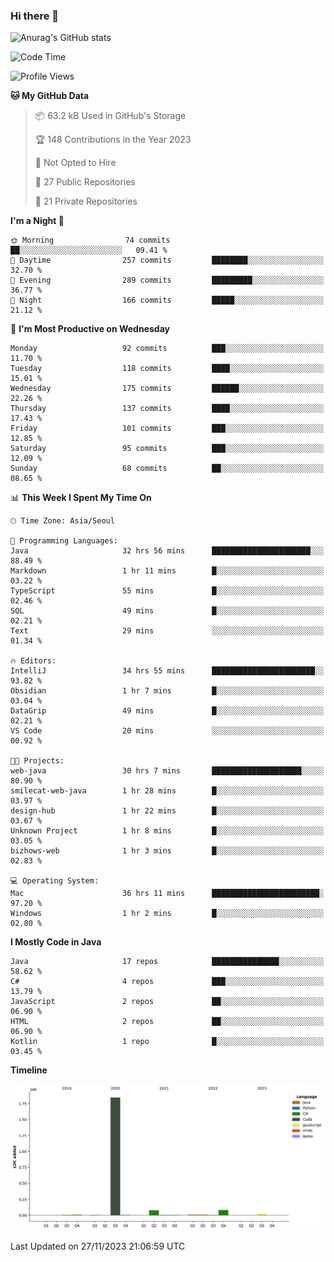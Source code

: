 ### Hi there 👋

![Anurag's GitHub stats](https://github-readme-stats.vercel.app/api?username=pllap&show_icons=true&theme=github_dark)

<!--START_SECTION:waka-->
![Code Time](http://img.shields.io/badge/Code%20Time-576%20hrs-blue)

![Profile Views](http://img.shields.io/badge/Profile%20Views-0-blue)

**🐱 My GitHub Data** 

> 📦 63.2 kB Used in GitHub's Storage 
 > 
> 🏆 148 Contributions in the Year 2023
 > 
> 🚫 Not Opted to Hire
 > 
> 📜 27 Public Repositories 
 > 
> 🔑 21 Private Repositories 
 > 
**I'm a Night 🦉** 

```text
🌞 Morning                74 commits          ██░░░░░░░░░░░░░░░░░░░░░░░   09.41 % 
🌆 Daytime                257 commits         ████████░░░░░░░░░░░░░░░░░   32.70 % 
🌃 Evening                289 commits         █████████░░░░░░░░░░░░░░░░   36.77 % 
🌙 Night                  166 commits         █████░░░░░░░░░░░░░░░░░░░░   21.12 % 
```
📅 **I'm Most Productive on Wednesday** 

```text
Monday                   92 commits          ███░░░░░░░░░░░░░░░░░░░░░░   11.70 % 
Tuesday                  118 commits         ████░░░░░░░░░░░░░░░░░░░░░   15.01 % 
Wednesday                175 commits         ██████░░░░░░░░░░░░░░░░░░░   22.26 % 
Thursday                 137 commits         ████░░░░░░░░░░░░░░░░░░░░░   17.43 % 
Friday                   101 commits         ███░░░░░░░░░░░░░░░░░░░░░░   12.85 % 
Saturday                 95 commits          ███░░░░░░░░░░░░░░░░░░░░░░   12.09 % 
Sunday                   68 commits          ██░░░░░░░░░░░░░░░░░░░░░░░   08.65 % 
```


📊 **This Week I Spent My Time On** 

```text
🕑︎ Time Zone: Asia/Seoul

💬 Programming Languages: 
Java                     32 hrs 56 mins      ██████████████████████░░░   88.49 % 
Markdown                 1 hr 11 mins        █░░░░░░░░░░░░░░░░░░░░░░░░   03.22 % 
TypeScript               55 mins             █░░░░░░░░░░░░░░░░░░░░░░░░   02.46 % 
SQL                      49 mins             █░░░░░░░░░░░░░░░░░░░░░░░░   02.21 % 
Text                     29 mins             ░░░░░░░░░░░░░░░░░░░░░░░░░   01.34 % 

🔥 Editors: 
IntelliJ                 34 hrs 55 mins      ███████████████████████░░   93.82 % 
Obsidian                 1 hr 7 mins         █░░░░░░░░░░░░░░░░░░░░░░░░   03.04 % 
DataGrip                 49 mins             █░░░░░░░░░░░░░░░░░░░░░░░░   02.21 % 
VS Code                  20 mins             ░░░░░░░░░░░░░░░░░░░░░░░░░   00.92 % 

🐱‍💻 Projects: 
web-java                 30 hrs 7 mins       ████████████████████░░░░░   80.90 % 
smilecat-web-java        1 hr 28 mins        █░░░░░░░░░░░░░░░░░░░░░░░░   03.97 % 
design-hub               1 hr 22 mins        █░░░░░░░░░░░░░░░░░░░░░░░░   03.67 % 
Unknown Project          1 hr 8 mins         █░░░░░░░░░░░░░░░░░░░░░░░░   03.05 % 
bizhows-web              1 hr 3 mins         █░░░░░░░░░░░░░░░░░░░░░░░░   02.83 % 

💻 Operating System: 
Mac                      36 hrs 11 mins      ████████████████████████░   97.20 % 
Windows                  1 hr 2 mins         █░░░░░░░░░░░░░░░░░░░░░░░░   02.80 % 
```

**I Mostly Code in Java** 

```text
Java                     17 repos            ███████████████░░░░░░░░░░   58.62 % 
C#                       4 repos             ███░░░░░░░░░░░░░░░░░░░░░░   13.79 % 
JavaScript               2 repos             ██░░░░░░░░░░░░░░░░░░░░░░░   06.90 % 
HTML                     2 repos             ██░░░░░░░░░░░░░░░░░░░░░░░   06.90 % 
Kotlin                   1 repo              █░░░░░░░░░░░░░░░░░░░░░░░░   03.45 % 
```



**Timeline**

![Lines of Code chart](https://raw.githubusercontent.com/pllap/pllap/main/assets/bar_graph.png)


 Last Updated on 27/11/2023 21:06:59 UTC
<!--END_SECTION:waka-->


<!--
**pllap/pllap** is a ✨ _special_ ✨ repository because its `README.md` (this file) appears on your GitHub profile.

Here are some ideas to get you started:

- 🔭 I’m currently working on ...
- 🌱 I’m currently learning ...
- 👯 I’m looking to collaborate on ...
- 🤔 I’m looking for help with ...
- 💬 Ask me about ...
- 📫 How to reach me: ...
- 😄 Pronouns: ...
- ⚡ Fun fact: ...
-->

